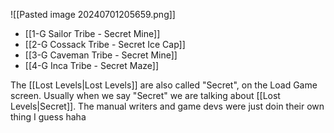 ![[Pasted image 20240701205659.png]]

- [[1-G Sailor Tribe - Secret Mine]]
- [[2-G Cossack Tribe - Secret Ice Cap]]
- [[3-G Caveman Tribe - Secret Mine]]
- [[4-G Inca Tribe - Secret Maze]]

The [[Lost Levels|Lost Levels]] are also called "Secret", on the Load Game screen. Usually when we say "Secret" we are talking about [[Lost Levels|Secret]]. The manual writers and game devs were just doin their own thing I guess haha